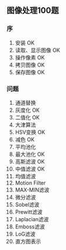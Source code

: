 ## 图像处理100题
### 序
1. 安装 OK
2. 读取、显示图像 OK
3. 操作像素 OK
4. 拷贝图像 OK
5. 保存图像 OK
### 问题
1. 通道替换
2. 灰度化 OK
3. 二值化 OK
4. 大津算法
5. HSV变换 OK
6. 减色 OK
7. 平均池化
8. 最大池化 OK
9. 高斯滤波 OK
10. 中值滤波 OK
11. 均值滤波
12. Motion Filter
13. MAX-MIN滤波
14. 微分滤波
15. Sobel滤波
16. Prewitt滤波
17. Laplacian滤波
18. Emboss滤波
19. LoG滤波
20. 直方图表示
